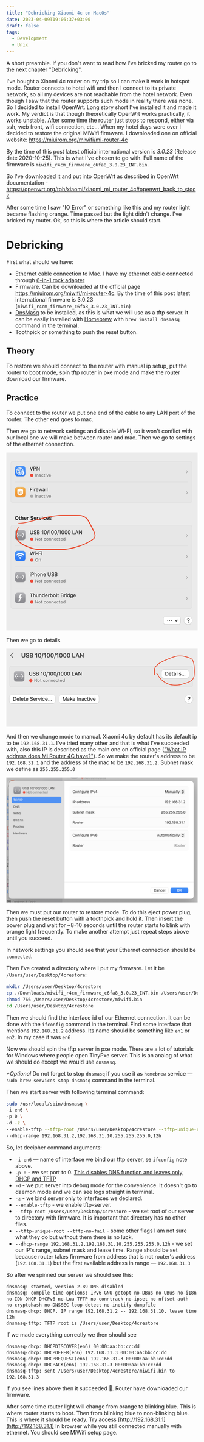 ```yaml
---
title: "Debricking Xiaomi 4c on MacOs"
date: 2023-04-09T19:06:37+03:00
draft: false
tags:
  - Development
  - Unix
---
```


A short preamble. If you don't want to read how i've bricked my router go to the next chapter "Debricking".

I've bought a Xiaomi 4c router on my trip so I can make it work in hotspot mode. Router connects to hotel wifi and then I connect to its private network, so all my devices are not reachable from the hotel network. Even though I saw that the router supports such mode in reality there was none. So I decided to install OpenWrt. Long story short I've installed it and made it work. My verdict is that though theoretically OpenWrt works practically, it works unstable. After some time the router just stops to respond, either via ssh, web front, wifi connection, etc... When my hotel days were over I decided to restore the original MiWifi firmware. I downloaded one on official website: https://miuirom.org/miwifi/mi-router-4c

By the time of this post latest official international version is _3.0.23_ (Release date 2020-10-25). This is what I've chosen to go with. Full name of the firmware is `miwifi_r4cm_firmware_c6fa8_3.0.23_INT.bin`.

So I've downloaded it and put into OpenWrt as described in OpenWrt documentation - https://openwrt.org/toh/xiaomi/xiaomi_mi_router_4c#openwrt_back_to_stock

After some time I saw "IO Error" or something like this and my router light became flashing orange. Time passed but the light didn't change. I've bricked my router. Ok, so this is where the article should start.

# Debricking

First what should we have:

- Ethernet cable connection to Mac. I have my ethernet cable connected through [6-in-1 rock adapter](https://www.troyestore.com/rock-multi-fonksiyon-6-in-1-type-c-donusturucu_210347)
- Firmware. Can be downloaded at the official page https://miuirom.org/miwifi/mi-router-4c. By the time of this post latest international firmware is 3.0.23 (`miwifi_r4cm_firmware_c6fa8_3.0.23_INT.bin`)
- [DnsMasq](https://thekelleys.org.uk/dnsmasq/doc.html) to be installed, as this is what we will use as a tftp server. It can be easily installed with [Homebrew](https://brew.sh/) with `brew install dnsmasq` command in the terminal.
- Toothpick or something to push the reset button.

## Theory

To restore we should connect to the router with manual ip setup, put the router to boot mode, spin tftp router in pxe mode and make the router download our firmware.

## Practice

To connect to the router we put one end of the cable to any LAN port of the router. The other end goes to mac.

Then we go to network settings and disable WI-FI, so it won't conflict with our local one we will make between router and mac. Then we go to settings of the ethernet connection.

![Network settings](./1_network_settings.png)

Then we go to details

![Network details](./2_network_details.png)

And then we change mode to manual. Xiaomi 4c by default has its default ip to be `192.168.31.1`. I've tried many other and that is what I've succeeded with, also this IP is described as the main one on official page (["What IP address does Mi Router 4C have?"](https://miuirom.org/miwifi/mi-router-4c)). So we make the router's address to be `192.168.31.1` and the address of the mac to be `192.168.31.2`. Subnet mask we define as `255.255.255.0`

![Network setup](./3_network_setup.png)

Then we must put our router to restore mode. To do this eject power plug, then push the reset button with a toothpick and hold it. Then insert the power plug and wait for ~8-10 seconds until the router starts to blink with orange light frequently. To make another attempt just repeat steps above until you succeed.

In network settings you should see that your Ethernet connection should be `connected`.

Then I've created a directory where I put my firmware. Let it be `/Users/user/Desktop/4crestore`:

```bash
mkdir /Users/user/Desktop/4crestore
cp ./Downloads/miwifi_r4cm_firmware_c6fa8_3.0.23_INT.bin /Users/user/Desktop/4crestore/miwifi.bin
chmod 766 /Users/user/Desktop/4crestore/miwifi.bin
cd /Users/user/Desktop/4crestore
```

Then we should find the interface id of our Ethernet connection. It can be done with the `ifconfig` command in the terminal. Find some interface that mentions `192.168.31.2` address. Its name should be something like `en1` or `en2`. In my case it was `en6`

Now we should spin the tftp server in pxe mode. There are a lot of tutorials for Windows where people open TinyPxe server. This is an analog of what we should do except we would use `dnsmasq`.

_\*Optional_ Do not forget to stop `dnsmasq` if you use it as `homebrew` service — `sudo brew services stop dnsmasq` command in the terminal.

Then we start server with following terminal command:

```bash
sudo /usr/local/sbin/dnsmasq \
-i en6 \
-p 0 \
-d -z \
--enable-tftp --tftp-root /Users/user/Desktop/4crestore --tftp-unique-root --tftp-no-fail \
--dhcp-range 192.168.31.2,192.168.31.10,255.255.255.0,12h
```

So, let decipher command arguments:

- `-i en6` — name of interface we bind our tftp server, se `ifconfig` note above.
- `-p 0` - we set port to 0. [This disables DNS function and leaves only DHCP and TFTP](https://linux.die.net/man/8/dnsmasq)
- `-d` - we put server into debug mode for the convenience. It doesn't go to daemon mode and we can see logs straight in terminal.
- `-z` - we bind server only to interfaces we declared.
- `--enable-tftp` - we enable tftp-server.
- `--tftp-root /Users/user/Desktop/4crestore` - we set root of our server to directory with firmware. It is important that directory has no other files.
- `--tftp-unique-root --tftp-no-fail` - some other flags I am not sure what they do but without them there is no luck.
- `--dhcp-range 192.168.31.2,192.168.31.10,255.255.255.0,12h` - we set our IP's range, subnet mask and lease time. Range should be set because router takes firmware from address that is not router's address (`192.168.31.1`) but the first available address in range — `192.168.31.3`

So after we spinned our server we should see this:

```log
dnsmasq: started, version 2.89 DNS disabled
dnsmasq: compile time options: IPv6 GNU-getopt no-DBus no-UBus no-i18n no-IDN DHCP DHCPv6 no-Lua TFTP no-conntrack no-ipset no-nftset auth no-cryptohash no-DNSSEC loop-detect no-inotify dumpfile
dnsmasq-dhcp: DHCP, IP range 192.168.31.2 -- 192.168.31.10, lease time 12h
dnsmasq-tftp: TFTP root is /Users/user/Desktop/4crestore
```

If we made everything correctly we then should see

```log
dnsmasq-dhcp: DHCPDISCOVER(en6) 00:00:aa:bb:cc:dd
dnsmasq-dhcp: DHCPOFFER(en6) 192.168.31.3 00:00:aa:bb:cc:dd
dnsmasq-dhcp: DHCPREQUEST(en6) 192.168.31.3 00:00:aa:bb:cc:dd
dnsmasq-dhcp: DHCPACK(en6) 192.168.31.3 00:00:aa:bb:cc:dd
dnsmasq-tftp: sent /Users/user/Desktop/4crestore/miwifi.bin to 192.168.31.3
```

If you see lines above then it succeeded 🎉. Router have downloaded our firmware.

After some time router light will change from orange to blinking blue. This is where router starts to boot. Then from blinking blue to non-blinking blue. This is where it should be ready. Try access [http://192.168.31.1](http://192.168.31.1) In browser while you still connected manually with ethernet. You should see MiWifi setup page.
